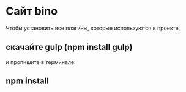 # Сайт bino

Чтобы установить все плагины, которые используются в проекте, 
## скачайте gulp (npm install gulp) 
и пропишите в терминале:
## npm install
